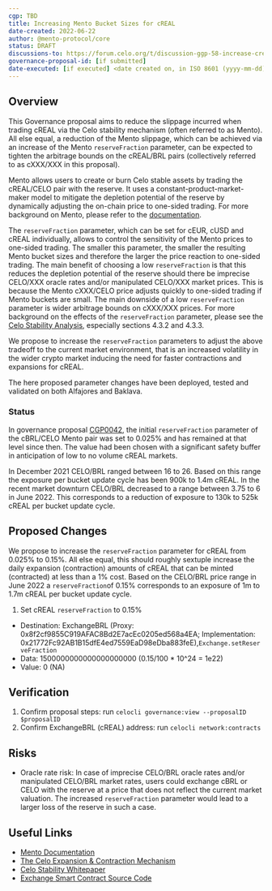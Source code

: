 ```yaml
---
cgp: TBD
title: Increasing Mento Bucket Sizes for cREAL
date-created: 2022-06-22
author: @mento-protocol/core
status: DRAFT
discussions-to: https://forum.celo.org/t/discussion-ggp-58-increase-creal-bucket-size/3867
governance-proposal-id: [if submitted]
date-executed: [if executed] <date created on, in ISO 8601 (yyyy-mm-dd) format>
---
```


## Overview

This Governance proposal aims to reduce the slippage incurred when trading cREAL via the Celo stability mechanism (often referred to as Mento). All else equal, a reduction of the Mento slippage, which can be achieved via an increase of the Mento `reserveFraction` parameter, can be expected to tighten the arbitrage bounds on the cREAL/BRL pairs (collectively referred to as cXXX/XXX in this proposal).

Mento allows users to create or burn Celo stable assets by trading the cREAL/CELO pair with the reserve. It uses a constant-product-market-maker model to mitigate the depletion potential of the reserve by dynamically adjusting the on-chain price to one-sided trading. For more background on Mento, please refer to the [documentation](https://docs.celo.org/celo-codebase/protocol/stability).

The `reserveFraction` parameter, which can be set for cEUR, cUSD and cREAL individually, allows to control the sensitivity of the Mento prices to one-sided trading. The smaller this parameter, the smaller the resulting Mento bucket sizes and therefore the larger the price reaction to one-sided trading. 
The main benefit of choosing a low `reserveFraction` is that this reduces the depletion potential of the reserve should there be imprecise CELO/XXX oracle rates and/or manipulated CELO/XXX market prices. This is because the Mento cXXX/CELO price adjusts quickly to one-sided trading if Mento buckets are small.
The main downside of a low `reserveFraction` parameter is wider arbitrage bounds on cXXX/XXX prices. For more background on the effects of the `reserveFraction` parameter, please see the [Celo Stability Analysis](https://celo.org/papers/Celo_Stability_Analysis.pdf), especially sections 4.3.2 and 4.3.3.

We propose to increase the `reserveFraction` parameters to adjust the above tradeoff to the current market environment, that is an increased volatility in the wider crypto market inducing the need for faster contractions and expansions for cREAL.

The here proposed parameter changes have been deployed, tested and validated on both Alfajores and Baklava. 

### Status
In governance proposal [CGP0042](https://github.com/celo-org/governance/blob/main/CGPs/cgp-0042.md), the initial `reserveFraction` parameter of the cBRL/CELO Mento pair was set to 0.025% and has remained at that level since then. The value had been chosen with a significant safety buffer in anticipation of low to no volume cREAL markets.  

In December 2021 CELO/BRL ranged between 16 to 26. Based on this range the exposure per bucket update cycle has been 900k to 1.4m cREAL. In the recent market downturn CELO/BRL decreased to a range between 3.75 to 6 in June 2022. This corresponds to a reduction of exposure to 130k to 525k cREAL per bucket update cycle. 


## Proposed Changes

We propose to increase the `reserveFraction` parameter for cREAL from 0.025% to 0.15%. All else equal, this should roughly sextuple increase the daily expansion (contraction) amounts of cREAL that can be minted (contracted) at less than a 1% cost. Based on the CELO/BRL price range in June 2022 a `reserveFraction`of 0.15% corresponds to an exposure of 1m to 1.7m cREAL per bucket update cycle.

1. Set cREAL `reserveFraction` to 0.15%
  - Destination: ExchangeBRL (Proxy: 0x8f2cf9855C919AFAC8Bd2E7acEc0205ed568a4EA; Implementation: 0x21772Fc92AB1B15dfE4ed7559EaD98eDba883feE),`Exchange.setReserveFraction`
  - Data: 1500000000000000000000 (0.15/100 * 10^24 = 1e22)
  - Value: 0 (NA)



## Verification

1. Confirm proposal steps: run `celocli governance:view --proposalID $proposalID` 
2. Confirm ExchangeBRL (cREAL) address: run `celocli network:contracts`

## Risks

* Oracle rate risk: In case of imprecise CELO/BRL oracle rates and/or manipulated CELO/BRL market rates, users could exchange cBRL or CELO with the reserve at a price that does not reflect the current market valuation. The increased `reserveFraction` parameter would lead to a larger loss of the reserve in such a case. 

## Useful Links

* [Mento Documentation](https://docs.celo.org/celo-codebase/protocol/stability/doto)
* [The Celo Expansion & Contraction Mechanism](https://medium.com/celoorg/zooming-in-on-the-celo-expansion-contraction-mechanism-446ca7abe4f)
* [Celo Stability Whitepaper](https://celo.org/papers/stability)
* [Exchange Smart Contract Source Code](https://github.com/celo-org/celo-monorepo/blob/master/packages/protocol/contracts/stability/Exchange.sol)
